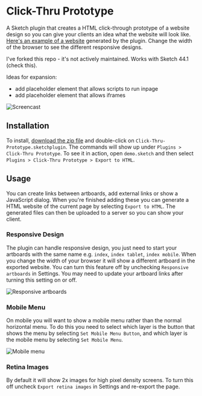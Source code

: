 # Click-Thru Prototype

A Sketch plugin that creates a HTML click-through prototype of a website design so you can give your clients an idea what the website will look like. [Here's an example of a website](https://markhorgan.github.io/click-thru-prototype) generated by the plugin. Change the width of the browser to see the different responsive designs.

I've forked this repo - it's not actively maintained.  Works with Sketch 44.1 (check this).

Ideas for expansion:
* add placeholder element that allows scripts to run inpage
* add placeholder element that allows iframes

<img src="https://cloud.githubusercontent.com/assets/1472553/23585953/db0ff3f0-0182-11e7-8125-40abdfa17ee9.gif" alt="Screencast">

## Installation

To install, [download the zip file](https://github.com/markhorgan/click-thru-prototype/archive/master.zip) and double-click on `Click-Thru-Prototype.sketchplugin`. The commands will show up under `Plugins > Click-Thru Prototype`. To see it in action, open `demo.sketch` and then select `Plugins > Click-Thru Prototype > Export to HTML`.

## Usage

You can create links between artboards, add external links or show a JavaScript dialog. When you're finished adding these you can generate a HTML website of the current page by selecting `Export to HTML`. The generated files can then be uploaded to a server so you can show your client. 
 
### Responsive Design 
 
The plugin can handle responsive design, you just need to start your artboards with the same name e.g. `index`, `index tablet`, `index mobile`. When you change the width of your browser it will show a different artboard in the exported website. You can turn this feature off by unchecking `Responsive artboards` in Settings. You may need to update your artboard links after turning this setting on or off. 
 
<img src="https://cloud.githubusercontent.com/assets/1472553/23585670/f88e9c1c-017b-11e7-98c2-f8d70c6e58fa.png" alt="Responsive artboards">

### Mobile Menu

On mobile you will want to show a mobile menu rather than the normal horizontal menu. To do this you need to select which layer is the button that shows the menu by selecting `Set Mobile Menu Button`, and which layer is the mobile menu by selecting `Set Mobile Menu`.
 
<img src="https://cloud.githubusercontent.com/assets/1472553/23585671/fa923e74-017b-11e7-8f79-a242df8cd12e.png" alt="Mobile menu">

### Retina Images
 
By default it will show 2x images for high pixel density screens. To turn this off uncheck `Export retina images` in Settings and re-export the page.